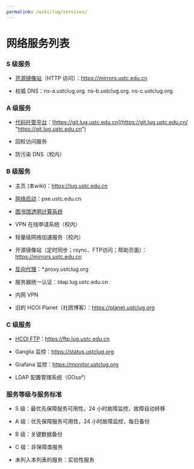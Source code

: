 ```yaml
---
permalink: /wiki/lug/services/
---
```


# 网络服务列表

### S 级服务

  + [开源镜像站](mirrors.md)（HTTP 访问）：<https://mirrors.ustc.edu.cn>

  + 权威 DNS：ns-a.ustclug.org. ns-b.ustclug.org. ns-c.ustclug.org.

### A 级服务

  + [代码托管平台](gitlab.md)：[https://git.lug.ustc.edu.cn](https://git.lug.ustc.edu.cn/ "https://git.lug.ustc.edu.cn")

  + 回校访问服务

  + 防污染 DNS（校内）

### B 级服务

  + 主页 (本wiki)：<https://lug.ustc.edu.cn>

  + [网络启动](pxe.md)：pxe.ustc.edu.cn

  + [图书馆透明计算系统](lib.md)

  + VPN 在线申请系统（校内）

  + 轻量级网络加速服务（校内）

  + 开源镜像站（定时同步；rsync、FTP访问；帮助页面）：<https://mirrors.ustc.edu.cn>

  + [反向代理](revproxy "lug:services:revproxy")：*.proxy.ustclug.org

  + 服务器统一认证：ldap.lug.ustc.edu.cn

  + 内网 VPN

  + 旧的 HCOI Planet（社团博客）：<https://planet.ustclug.org>

### C 级服务

  + [HCOI FTP](ftp.md)：<https://ftp.lug.ustc.edu.cn>

  + Ganglia 监控：<https://status.ustclug.org>

  + Grafana 监控：<https://monitor.ustclug.org>

  + LDAP 配置管理系统（GOsa²）

### 服务等级与服务标准

  + S 级：最优先保障服务可用性，24 小时故障监控，故障自动转移

  + A 级：优先保障服务可用性，24 小时故障监控，每日备份

  + B 级：关键数据备份

  + C 级：非保障类服务

  + 未列入本列表的服务：实验性服务
